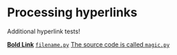 # Processing hyperlinks

Additional hyperlink tests!

[**Bold Link**](http://some.link)
[`filename.py`](http://some.link/filename.py) [The source code is called
`magic.py`](http://some.link/magicsources.py)
